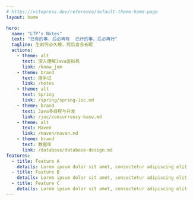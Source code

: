 ```yaml
---
# https://vitepress.dev/reference/default-theme-home-page
layout: home

hero:
  name: "LTP's Notes"
  text: "已有的事，后必再有  已行的事，后必再行"
  tagline: 生前何必久睡，死后自会长眠
  actions:
    - theme: alt
      text: 深入理解Java虚拟机
      link: /know_jvm
    - theme: brand
      text: 随手记
      link: /notes
    - theme: alt
      text: Spring
      link: /spring/spring-ioc.md
    - theme: brand
      text: Java多线程与并发
      link: /juc/concurrency-base.md
    - theme: alt
      text: Maven
      link: /maven/maven.md
    - theme: brand
      text: 数据库
      link: /database/database-design.md
features:
  - title: Feature A
    details: Lorem ipsum dolor sit amet, consectetur adipiscing elit
  - title: Feature B
    details: Lorem ipsum dolor sit amet, consectetur adipiscing elit
  - title: Feature C
    details: Lorem ipsum dolor sit amet, consectetur adipiscing elit
---
```


